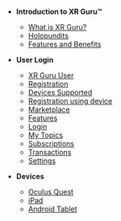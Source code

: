 <!-- docs/_sidebar.md -->

- **Introduction to XR Guru™**
  - [What is XR Guru?](/basic)
  - [Holopundits](/basic?id=Holopundits)
  - [Features and Benefits](/basic?id=xr-guru-features-and-benefits)
 

 
- **User Login**

  - [XR Guru User](/User?id=creating-a-user-account)
  - [Registration](/User?id=website-registration)
  - [Devices Supported](/User?id=devices-supported)
  - [Registration using device](/User?id=registration-using-device)
  - [Marketplace](/User?id=marketplace)
  - [Features](/User?id=features)
  - [Login](/User?id=login)
  - [My Topics](/User?id=my-topics)
  - [Subscriptions](/User?id=subscriptions)
  - [Transactions](/User?id=transactions)
  - [Settings](/User?id=settings)

- **Devices**
  - [Oculus Quest	](/Devices?id=Oculus-Quest-2)
  - [iPad	](/User?id=settings)
  - [Android Tablet](/User?id=settings)
